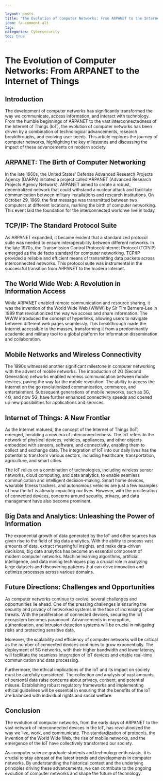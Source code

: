```yaml
---

layout: posts
title: "The Evolution of Computer Networks: From ARPANET to the Internet of Things"
icon: fa-comment-alt
tag:      
categories: Cybersecurity
toc: true
---
```




# The Evolution of Computer Networks: From ARPANET to the Internet of Things

## Introduction

The development of computer networks has significantly transformed the way we communicate, access information, and interact with technology. From the humble beginnings of ARPANET to the vast interconnectedness of the Internet of Things (IoT), the evolution of computer networks has been driven by a combination of technological advancements, research breakthroughs, and evolving user needs. This article explores the journey of computer networks, highlighting the key milestones and discussing the impact of these advancements on modern society.

## ARPANET: The Birth of Computer Networking

In the late 1960s, the United States' Defense Advanced Research Projects Agency (DARPA) initiated a project called ARPANET (Advanced Research Projects Agency Network). ARPANET aimed to create a robust, decentralized network that could withstand a nuclear attack and facilitate communication between military installations and research institutions. On October 29, 1969, the first message was transmitted between two computers at different locations, marking the birth of computer networking. This event laid the foundation for the interconnected world we live in today.

## TCP/IP: The Standard Protocol Suite

As ARPANET expanded, it became evident that a standardized protocol suite was needed to ensure interoperability between different networks. In the late 1970s, the Transmission Control Protocol/Internet Protocol (TCP/IP) emerged as the de facto standard for computer networking. TCP/IP provided a reliable and efficient means of transmitting data packets across interconnected networks. This protocol suite was instrumental in the successful transition from ARPANET to the modern Internet.

## The World Wide Web: A Revolution in Information Access

While ARPANET enabled remote communication and resource sharing, it was the invention of the World Wide Web (WWW) by Sir Tim Berners-Lee in 1989 that revolutionized the way we access and share information. The WWW introduced the concept of hyperlinks, allowing users to navigate between different web pages seamlessly. This breakthrough made the Internet accessible to the masses, transforming it from a predominantly academic and military tool to a global platform for information dissemination and collaboration.

## Mobile Networks and Wireless Connectivity

The 1990s witnessed another significant milestone in computer networking with the advent of mobile networks. The introduction of 2G (Second Generation) networks enabled wireless communication between mobile devices, paving the way for the mobile revolution. The ability to access the Internet on the go revolutionized communication, commerce, and entertainment. Subsequent generations of mobile networks, such as 3G, 4G, and now 5G, have further enhanced connectivity speeds and opened up new possibilities for applications and services.

## Internet of Things: A New Frontier

As the Internet matured, the concept of the Internet of Things (IoT) emerged, heralding a new era of interconnectedness. The IoT refers to the network of physical devices, vehicles, appliances, and other objects embedded with sensors, software, and connectivity, enabling them to collect and exchange data. The integration of IoT into our daily lives has the potential to transform various sectors, including healthcare, transportation, agriculture, and smart cities.

The IoT relies on a combination of technologies, including wireless sensor networks, cloud computing, and data analytics, to enable seamless communication and intelligent decision-making. Smart home devices, wearable fitness trackers, and autonomous vehicles are just a few examples of how the IoT is already impacting our lives. However, with the proliferation of connected devices, concerns around security, privacy, and data management have also become prominent.

## Big Data and Analytics: Unleashing the Power of Information

The exponential growth of data generated by the IoT and other sources has given rise to the field of big data analytics. With the ability to process vast amounts of data, extract meaningful insights, and make data-driven decisions, big data analytics has become an essential component of modern computer networks. Machine learning algorithms, artificial intelligence, and data mining techniques play a crucial role in analyzing large datasets and discovering patterns that can drive innovation and optimize processes across various domains.

## Future Directions: Challenges and Opportunities

As computer networks continue to evolve, several challenges and opportunities lie ahead. One of the pressing challenges is ensuring the security and privacy of networked systems in the face of increasing cyber threats. With the proliferation of connected devices, securing the IoT ecosystem becomes paramount. Advancements in encryption, authentication, and intrusion detection systems will be crucial in mitigating risks and protecting sensitive data.

Moreover, the scalability and efficiency of computer networks will be critical as the number of connected devices continues to grow exponentially. The deployment of 5G networks, with their higher bandwidth and lower latency, will facilitate the seamless integration of IoT devices and enable real-time communication and data processing.

Furthermore, the ethical implications of the IoT and its impact on society must be carefully considered. The collection and analysis of vast amounts of personal data raise concerns about privacy, consent, and potential misuse. Establishing robust regulatory frameworks and implementing ethical guidelines will be essential in ensuring that the benefits of the IoT are balanced with individual rights and social welfare.

## Conclusion

The evolution of computer networks, from the early days of ARPANET to the vast network of interconnected devices in the IoT, has revolutionized the way we live, work, and communicate. The standardization of protocols, the invention of the World Wide Web, the rise of mobile networks, and the emergence of the IoT have collectively transformed our society.

As computer science graduate students and technology enthusiasts, it is crucial to stay abreast of the latest trends and developments in computer networks. By understanding the historical context and the underlying principles driving these advancements, we can contribute to the ongoing evolution of computer networks and shape the future of technology.